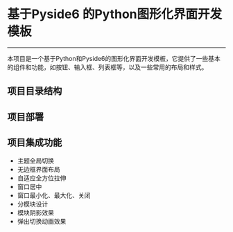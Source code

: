 # 基于Pyside6 的Python图形化界面开发模板

---
本项目是一个基于Python和Pyside6的图形化界面开发模板，它提供了一些基本的组件和功能，如按钮、输入框、列表框等，以及一些常用的布局和样式。

## 项目目录结构


## 项目部署


## 项目集成功能

- 主题全局切换
- 无边框界面布局
- 自适应全方位拉伸
- 窗口居中
- 窗口最小化、最大化、关闭
- 分模块设计
- 模块阴影效果
- 弹出切换动画效果